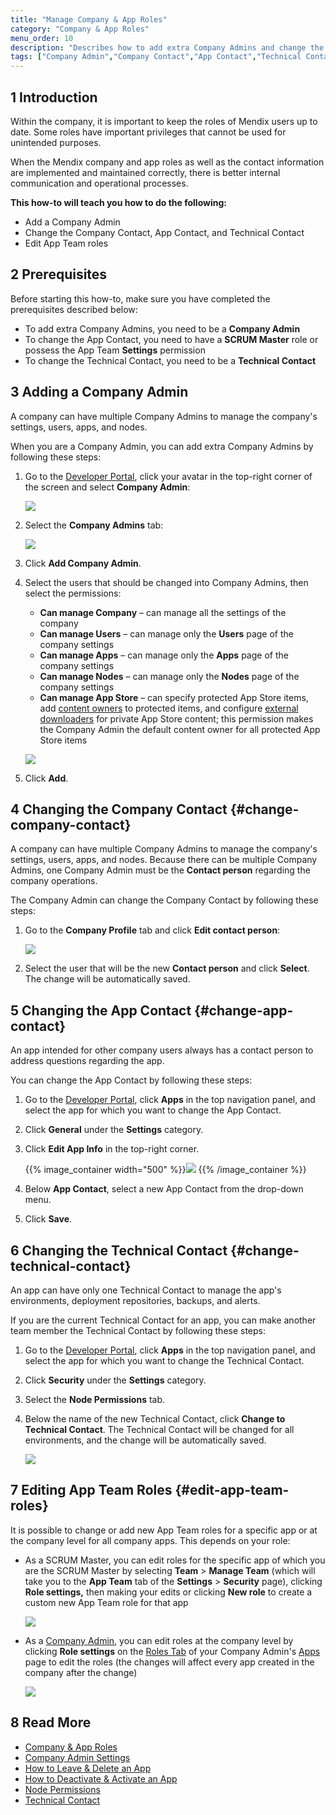 ```yaml
---
title: "Manage Company & App Roles"
category: "Company & App Roles"
menu_order: 10
description: "Describes how to add extra Company Admins and change the App Roles."
tags: ["Company Admin","Company Contact","App Contact","Technical Contact","Node Permissions","App Team","Role","Developer Portal"]
---
```


## 1 Introduction

Within the company, it is important to keep the roles of Mendix users up to date. Some roles have important privileges that cannot be used for unintended purposes.

When the Mendix company and app roles as well as the contact information are implemented and maintained correctly, there is better internal communication and operational processes. 

**This how-to will teach you how to do the following:**

* Add a Company Admin
* Change the Company Contact, App Contact, and Technical Contact
* Edit App Team roles

## 2 Prerequisites

Before starting this how-to, make sure you have completed the prerequisites described below:

* To add extra Company Admins, you need to be a **Company Admin**
* To change the App Contact, you need to have a **SCRUM Master** role or possess the App Team **Settings** permission 
* To change the Technical Contact, you need to be a **Technical Contact**

## 3 Adding a Company Admin

A company can have multiple Company Admins to manage the company's settings, users, apps, and nodes. 

When you are a Company Admin, you can add extra Company Admins by following these steps:

1.  Go to the [Developer Portal](http://home.mendix.com), click your avatar in the top-right corner of the screen and select **Company Admin**:

	![](attachments/company-admin.png)

2.  Select the **Company Admins** tab:

	![](attachments/companyadmin-overview.png)

3. Click **Add Company Admin**.
4.  Select the users that should be changed into Company Admins, then select the permissions:

	* **Can manage Company** – can manage all the settings of the company
	* **Can manage Users** – can manage only the **Users** page of the company settings
	* **Can manage Apps** – can manage only the **Apps** page of the company settings
	* **Can manage Nodes** – can manage only the **Nodes** page of the company settings
	* **Can manage App Store**<a name="app-store-manager"></a> – can specify protected App Store items, add [content owners](../app-store/app-store-overview#co) to protected items, and configure [external downloaders](../app-store/app-store-overview#ext) for private App Store content; this permission makes the Company Admin the default content owner for all protected App Store items

	![](attachments/add-companyadmin.png)

5. Click **Add**.

## 4 Changing the Company Contact {#change-company-contact}

A company can have multiple Company Admins to manage the company's settings, users, apps, and nodes. Because there can be multiple Company Admins, one Company Admin must be the **Contact person** regarding the company operations.

The Company Admin can change the Company Contact by following these steps:

1. Go to the **Company Profile** tab and click **Edit contact person**:

    ![](attachments/change-companycontact.png)

2. Select the user that will be the new **Contact person** and click **Select**. The change will be automatically saved. 

## 5 Changing the App Contact {#change-app-contact}

An app intended for other company users always has a contact person to address questions regarding the app.

You can change the App Contact by following these steps:

1. Go to the [Developer Portal](http://home.mendix.com), click **Apps** in the top navigation panel, and select the app for which you want to change the App Contact.
2. Click **General** under the **Settings** category.
3. Click **Edit App Info** in the top-right corner.

    {{% image_container width="500" %}}![](attachments/change-appcontact.png)
    {{% /image_container %}}

4. Below **App Contact**, select a new App Contact from the drop-down menu.
5. Click **Save**.    

## 6 Changing the Technical Contact {#change-technical-contact}

An app can have only one Technical Contact to manage the app's environments, deployment repositories, backups, and alerts.

If you are the current Technical Contact for an app, you can make another team member the Technical Contact by following these steps:

1. Go to the [Developer Portal](http://home.mendix.com), click **Apps** in the top navigation panel, and select the app for which you want to change the Technical Contact.
2. Click **Security** under the **Settings** category.
3. Select the **Node Permissions** tab.
4.  Below the name of the new Technical Contact, click **Change to Technical Contact**. The Technical Contact will be changed for all environments, and the change will be automatically saved.

	![](attachments/change-technicalcontact.png)

## 7 Editing App Team Roles {#edit-app-team-roles}

It is possible to change or add new App Team roles for a specific app or at the company level for all company apps. This depends on your role:

* 	As a SCRUM Master, you can edit roles for the specific app of which you are the SCRUM Master by selecting **Team** > **Manage Team** (which will take you to the **App Team** tab of the **Settings** > **Security** page), clicking **Role settings,** then making your edits or clicking **New role** to create a custom new App Team role for that app

	![](attachments/app-roles-edit.png)

*  As a [Company Admin](companyadmin-settings), you can edit roles at the company level by clicking **Role settings** on the [Roles Tab](apps#roles-tab) of your Company Admin's [Apps](apps) page to edit the roles (the changes will affect every app created in the company after the change)

	![](attachments/apps-roles.png)

## 8 Read More

* [Company & App Roles](/developerportal/company-app-roles/index)
* [Company Admin Settings](/developerportal/company-app-roles/companyadmin-settings)
* [How to Leave & Delete an App](../settings/leave-delete-app)
* [How to Deactivate & Activate an App](../company-app-roles/deactivate-activate-app)
* [Node Permissions](/developerportal/deploy/node-permissions)
* [Technical Contact](/developerportal/company-app-roles/technical-contact)
